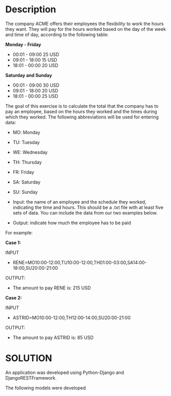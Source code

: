 # Description
The company ACME offers their employees the flexibility to work the hours they want. They will pay for the hours worked based on the day of the week and time of day, according to the following table:

**Monday - Friday**

- 00:01 - 09:00 25 USD
- 09:01 - 18:00 15 USD
- 18:01 - 00:00 20 USD

**Saturday and Sunday**

- 00:01 - 09:00 30 USD
- 09:01 - 18:00 20 USD
- 18:01 - 00:00 25 USD

The goal of this exercise is to calculate the total that the company has to pay an employee, based on the hours they worked and the times during which they worked. The following abbreviations will be used for entering data:

- MO: Monday
- TU: Tuesday
- WE: Wednesday
- TH: Thursday
- FR: Friday
- SA: Saturday
- SU: Sunday

- Input: the name of an employee and the schedule they worked, indicating the time and hours. This should be a .txt file with at least five sets of data. You can include the data from our two examples below.

- Output: indicate how much the employee has to be paid

For example:

**Case 1:**

INPUT
- RENE=MO10:00-12:00,TU10:00-12:00,TH01:00-03:00,SA14:00-18:00,SU20:00-21:00

OUTPUT:
- The amount to pay RENE is: 215 USD

**Case 2:**

INPUT
- ASTRID=MO10:00-12:00,TH12:00-14:00,SU20:00-21:00

OUTPUT:
- The amount to pay ASTRID is: 85 USD

# SOLUTION 
An application was developed using Python-Django and DjangoRESTFramework.

The following models were developed

